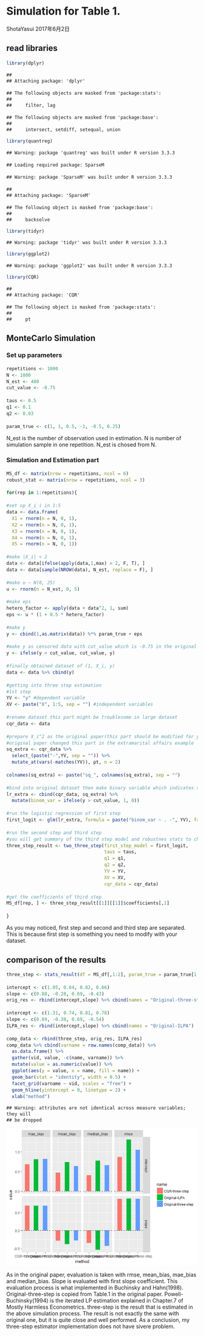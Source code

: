 Simulation for Table 1.
================
ShotaYasui
2017年6月2日

read libraries
--------------

``` r
library(dplyr)
```

    ## 
    ## Attaching package: 'dplyr'

    ## The following objects are masked from 'package:stats':
    ## 
    ##     filter, lag

    ## The following objects are masked from 'package:base':
    ## 
    ##     intersect, setdiff, setequal, union

``` r
library(quantreg)
```

    ## Warning: package 'quantreg' was built under R version 3.3.3

    ## Loading required package: SparseM

    ## Warning: package 'SparseM' was built under R version 3.3.3

    ## 
    ## Attaching package: 'SparseM'

    ## The following object is masked from 'package:base':
    ## 
    ##     backsolve

``` r
library(tidyr)
```

    ## Warning: package 'tidyr' was built under R version 3.3.3

``` r
library(ggplot2)
```

    ## Warning: package 'ggplot2' was built under R version 3.3.3

``` r
library(CQR)
```

    ## 
    ## Attaching package: 'CQR'

    ## The following object is masked from 'package:stats':
    ## 
    ##     pt

MonteCarlo Simulation
---------------------

### Set up parameters

``` r
repetitions <- 1000
N <- 1000
N_est <- 400
cut_value <- -0.75

taus <- 0.5
q1 <- 0.1
q2 <- 0.03

param_true <- c(1, 1, 0.5, -1, -0.5, 0.25)
```

N\_est is the number of observation used in estimation. N is number of simulation sample in one repetition. N\_est is chosed from N.

### Simulation and Estimation part

``` r
MS_df <- matrix(nrow = repetitions, ncol = 6)
robust_stat <- matrix(nrow = repetitions, ncol = 3)

for(rep in 1:repetitions){

#set up X_i i in 1:5
data <- data.frame(
  X1 = rnorm(n = N, 0, 1),
  X2 = rnorm(n = N, 0, 1),
  X3 = rnorm(n = N, 0, 1),
  X4 = rnorm(n = N, 0, 1),
  X5 = rnorm(n = N, 0, 1))

#make |X_i| < 2
data <- data[ifelse(apply(data,1,max) > 2, F, T), ]
data <- data[sample(NROW(data), N_est, replace = F), ]

#make u ~ N(0, 25)
u <- rnorm(n = N_est, 0, 5)

#make eps
hetero_factor <- apply(data + data^2, 1, sum)
eps <- u * (1 + 0.5 * hetero_factor)

#make y
y <- cbind(1,as.matrix(data)) %*% param_true + eps

#make y as censored data with cut_value which is -0.75 in the original papaer
y <- ifelse(y < cut_value, cut_value, y)

#finally obtained dataset of (1, X_i, y)
data <- data %>% cbind(y) 

#getting into three step estimation
#1st step
YV <- "y" #dependent variable
XV <- paste("X", 1:5, sep = "") #independent variables

#rename dataset this part might be troublesome in large dataset
cqr_data <- data

#prepare X_i^2 as the original paper(this part should be modified for your dataset)
#original paper changed this part in the extramarital affairs example
sq_extra <- cqr_data %>% 
  select_(paste("-",YV, sep = "")) %>% 
  mutate_at(vars(-matches(YV)), pt, n = 2)

colnames(sq_extra) <- paste("sq_", colnames(sq_extra), sep = "")

#bind into original dataset then make binary variable which indicates the y is censored or not.
lr_extra <- cbind(cqr_data, sq_extra) %>%
  mutate(binom_var = ifelse(y > cut_value, 1, 0))

#run the logistic regression of first step
first_logit <- glm(lr_extra, formula = paste("binom_var ~ . -", YV), family = binomial())

#run the second step and third step
#you will get summary of the third step model and robustnes stats to check whether J0 is subset of J1.
three_step_result <- two_three_step(first_step_model = first_logit, 
                                    taus = taus, 
                                    q1 = q1, 
                                    q2 = q2, 
                                    YV = YV, 
                                    XV = XV, 
                                    cqr_data = cqr_data)

#get the coefficients of third step
MS_df[rep, ] <- three_step_result[[1]][[1]]$coefficients[,1]

}
```

As you may noticed, first step and second and third step are separated. This is because first step is something you need to modify with your dataset.

comparison of the results
-------------------------

``` r
three_step <- stats_result(df = MS_df[,1:2], param_true = param_true[1:2]) %>% cbind(name = "CQR-three-step")

intercept <- c(1.05, 0.64, 0.82, 0.66)
slope <- c(0.88, -0.28, 0.69, -0.43)
orig_res <- rbind(intercept,slope) %>% cbind(names = "Original-three-step")

intercept <- c(1.31, 0.74, 0.81, 0.78)
slope <- c(0.89, -0.38, 0.69, -0.54)
ILPA_res <- rbind(intercept,slope) %>% cbind(names = "Original-ILPA")

comp_data <- rbind(three_step, orig_res, ILPA_res)
comp_data %>% cbind(varname = row.names(comp_data)) %>%
  as.data.frame() %>%
  gather(vid, value, -c(name, varname)) %>%
  mutate(value = as.numeric(value)) %>%
  ggplot(aes(y = value, x = name, fill = name)) +
  geom_bar(stat = "identity", width = 0.5) + 
  facet_grid(varname ~ vid, scales = "free") + 
  geom_hline(yintercept = 0, linetype = 2) +
  xlab("method")
```

    ## Warning: attributes are not identical across measure variables; they will
    ## be dropped

![](Simulation_example_files/figure-markdown_github/unnamed-chunk-3-1.png)

As in the original paper, evaluation is taken with rmse, mean\_bias, mae\_bias and median\_bias. Slope is evaluated with first slope coefficient. This evaluation process is what implemented in Buchinsky and Hahn(1998). Original-three-step is copied from Table.1 in the original paper. Powell-Buchinsky(1994) is the iterated LP estimation explained in Chapter.7 of Mostly Harmless Econometrics. three-step is the result that is estimated in the above simulation process. The result is not exactly the same with original one, but it is quite close and well performed. As a conclusion, my three-step estimator implementation does not have sivere problem.
